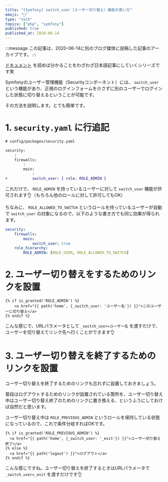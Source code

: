 ```yaml
---
title: "[Symfony] switch_user（ユーザー切り替え）機能の使い方"
emoji: "🎻"
type: "tech"
topics: ["php", "symfony"]
published: true
published_at: 2020-06-14
---
```


:::message
この記事は、2020-06-14に別のブログ媒体に投稿した記事のアーカイブです。
:::

[ドキュメント](https://symfony.com/doc/current/security/impersonating_user.html) を読めば分かることをわざわざ日本語記事にしていくシリーズです笑

Symfonyのユーザー管理機能（Securityコンポーネント）には、 `switch_user` という機能があり、正規のログインフォームを介さずに別のユーザーでログインした状態に切り替えるということが可能です。

その方法を説明します。とても簡単です。

# 1. `security.yaml` に行追記

```diff
# config/packages/security.yaml

security:
    :
    firewalls:
        :
        main:
            :
+           switch_user: { role: ROLE_ADMIN }
```

これだけで、 `ROLE_ADMIN` を持っているユーザーに対して `switch_user` 機能が許可されます👌（もちろん他のロールに対して許可してもOK）

ちなみに、 `ROLE_ALLOWED_TO_SWITCH` というロールを持っているユーザーが自動で `switch_user` の対象になるので、以下のような書き方でも同じ効果が得られます。

```yaml
security:
    firewalls:
        main:
            switch_user: true
    role_hierarchy:
        ROLE_ADMIN: [ROLE_USER, ROLE_ALLOWED_TO_SWITCH]
```

# 2. ユーザー切り替えをするためのリンクを設置

```twig
{% if is_granted('ROLE_ADMIN') %}
    <a href="{{ path('home', {_switch_user: 'ユーザー名'}) }}">このユーザーに切り替え</a>
{% endif %}
```

こんな感じで、URLパラメータとして `_switch_user=ユーザー名` を渡すだけで、ユーザーを切り替えてリンク先へ行くことができます👌

# 3. ユーザー切り替えを終了するためのリンクを設置

ユーザー切り替えを終了するためのリンクも忘れずに設置しておきましょう。

普段はログアウトするためのリンクが設置されている箇所を、ユーザー切り替え中はユーザー切り替え終了のためのリンクに置き換える、というふうにしておけば自然だと思います。

ユーザー切り替え中は `ROLE_PREVIOUS_ADMIN` というロールを保持している状態になっているので、これで条件分岐すればOKです。

```twig
{% if is_granted('ROLE_PREVIOUS_ADMIN') %}
  <a href="{{ path('home', {_switch_user: '_exit'}) }}">ユーザー切り替え終了</a>
{% else %}
  <a href="{{ path('logout') }}">ログアウト</a>
{% endif %}
```

こんな感じですね。ユーザー切り替えを終了するときはURLパラメータで `_switch_user=_exit` を渡すだけです👌
